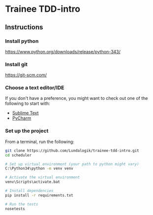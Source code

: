 # Trainee TDD-intro

## Instructions

### Install python
https://www.python.org/downloads/release/python-343/

### Install git
https://git-scm.com/

### Choose a text editor/IDE

If you don't have a preference, you might want to check out one of the following to start with:

* [Sublime Text](http://www.sublimetext.com/)
* [PyCharm](https://www.jetbrains.com/pycharm/)

### Set up the project

From a terminal, run the following:

```bash
git clone https://github.com/Lundalogik/trainee-tdd-intro.git
cd scheduler

# Set up virtual environment (your path to python might vary)
C:\Python34\python -m venv venv

# Activate the virtual environment
venv\Scripts\activate.bat

# Install dependencies
pip install -r requirements.txt

# Run the tests
nosetests
```
